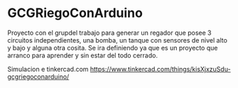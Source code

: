 # GCGRiegoConArduino
Proyecto con el grupdel trabajo para generar un regador que posee 3 circuitos independientes, una bomba, un tanque con sensores de nivel alto y bajo y alguna otra cosita. Se ira definiendo ya que es un proyecto que arranco para aprender y sin estar del todo cerrado.

Simulacion e tinkercad.com
https://www.tinkercad.com/things/kisXjxzuSdu-gcgriegoconarduino/

